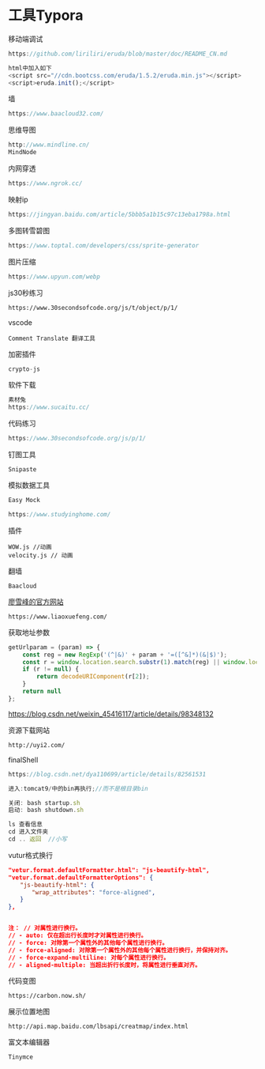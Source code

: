 # 工具Typora

移动端调试

```js
https://github.com/liriliri/eruda/blob/master/doc/README_CN.md

html中加入如下
<script src="//cdn.bootcss.com/eruda/1.5.2/eruda.min.js"></script>
<script>eruda.init();</script>
```

墙

```js
https://www.baacloud32.com/
```

思维导图

```js
http://www.mindline.cn/
MindNode
```

内网穿透

```js
https://www.ngrok.cc/
```

映射ip

```js
https://jingyan.baidu.com/article/5bbb5a1b15c97c13eba1798a.html
```

多图转雪碧图

```js
https://www.toptal.com/developers/css/sprite-generator
```

图片压缩

```js
https://www.upyun.com/webp
```

js30秒练习

```
https://www.30secondsofcode.org/js/t/object/p/1/
```

vscode

```
Comment Translate 翻译工具
```

加密插件

```js
crypto-js
```

软件下载

```js
素材兔
https://www.sucaitu.cc/
```

代码练习

```js
https://www.30secondsofcode.org/js/p/1/
```

钉图工具

```
Snipaste
```

模拟数据工具

```js
Easy Mock

https://www.studyinghome.com/
```

插件

```
WOW.js //动画
velocity.js // 动画
```

翻墙

```
Baacloud
```

[廖雪峰的官方网站](https://www.liaoxuefeng.com/)

```
https://www.liaoxuefeng.com/
```

获取地址参数

```js
getUrlparam = (param) => {
    const reg = new RegExp('(^|&)' + param + '=([^&]*)(&|$)');
    const r = window.location.search.substr(1).match(reg) || window.location.hash.substring((window.location.hash.search(/\?/)) + 1).match(reg);
    if (r != null) {
        return decodeURIComponent(r[2]);
    }
    return null
};
```
https://blog.csdn.net/weixin_45416117/article/details/98348132

资源下载网站

```
http://uyi2.com/
```

finalShell

```js
https://blog.csdn.net/dya110699/article/details/82561531

进入:tomcat9/中的bin再执行;//而不是根目录bin

关闭: bash startup.sh
启动: bash shutdown.sh 

ls 查看信息
cd 进入文件夹
cd .. 返回  //小写
```

vutur格式换行

```json
"vetur.format.defaultFormatter.html": "js-beautify-html",
"vetur.format.defaultFormatterOptions": {
　　"js-beautify-html": {
　　　　"wrap_attributes": "force-aligned",
　　}
},


注： // 对属性进行换行。
// - auto: 仅在超出行长度时才对属性进行换行。
// - force: 对除第一个属性外的其他每个属性进行换行。
// - force-aligned: 对除第一个属性外的其他每个属性进行换行，并保持对齐。
// - force-expand-multiline: 对每个属性进行换行。
// - aligned-multiple: 当超出折行长度时，将属性进行垂直对齐。
```

代码变图

```
https://carbon.now.sh/
```

展示位置地图

```
http://api.map.baidu.com/lbsapi/creatmap/index.html
```

富文本编辑器

```
Tinymce
```

